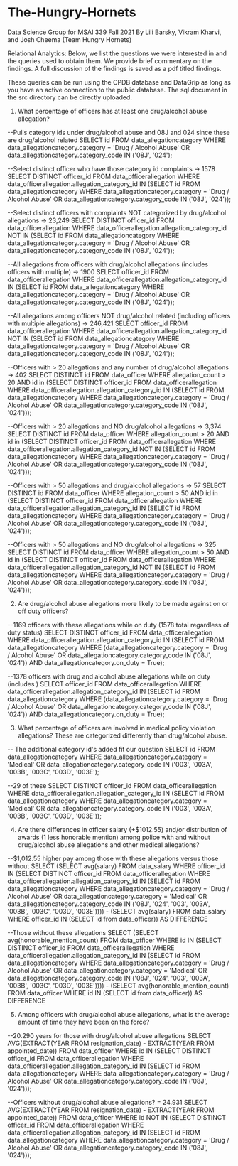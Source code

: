 # The-Hungry-Hornets
Data Science Group for MSAI 339 Fall 2021
By Lili Barsky, Vikram Kharvi, and Josh Cheema (Team
Hungry Hornets)

Relational Analytics:
Below, we list the questions we were interested in and the queries used to obtain them. We provide brief 
commentary on the findings. A full discussion of the findings is saved as a pdf titled findings. 

These queries can be run using the CPDB database and DataGrip as long as you have an active
connection to the public database. The sql document in the src directory can be directly
uploaded. 

1. What percentage of officers has at least one drug/alcohol abuse allegation?

--Pulls category ids under drug/alcohol abuse and 08J and 024 since these are drug/alcohol related
SELECT id
FROM data_allegationcategory
WHERE data_allegationcategory.category = 'Drug / Alcohol Abuse'
OR data_allegationcategory.category_code IN ('08J', '024');

--Select distinct officer who have those category id complaints -> 1578
SELECT DISTINCT officer_id
FROM data_officerallegation
WHERE data_officerallegation.allegation_category_id IN
    (SELECT id
    FROM data_allegationcategory
    WHERE data_allegationcategory.category = 'Drug / Alcohol Abuse'
    OR data_allegationcategory.category_code IN ('08J', '024'));

--Select distinct officers with complaints NOT categorized by drug/alcohol allegations -> 23,249
SELECT DISTINCT officer_id
FROM data_officerallegation
WHERE data_officerallegation.allegation_category_id NOT IN
    (SELECT id
    FROM data_allegationcategory
    WHERE data_allegationcategory.category = 'Drug / Alcohol Abuse'
    OR data_allegationcategory.category_code IN ('08J', '024'));

--All allegations from officers with drug/alcohol allegations (includes officers with multiple) -> 1900
SELECT officer_id
FROM data_officerallegation
WHERE data_officerallegation.allegation_category_id IN
    (SELECT id
    FROM data_allegationcategory
    WHERE data_allegationcategory.category = 'Drug / Alcohol Abuse'
    OR data_allegationcategory.category_code IN ('08J', '024'));

--All allegations among officers NOT drug/alcohol related (including officers with multiple allegations) -> 246,421
SELECT officer_id
FROM data_officerallegation
WHERE data_officerallegation.allegation_category_id NOT IN
    (SELECT id
    FROM data_allegationcategory
    WHERE data_allegationcategory.category = 'Drug / Alcohol Abuse'
    OR data_allegationcategory.category_code IN ('08J', '024'));

--Officers with > 20 allegations and any number of drug/alcohol allegations -> 402
SELECT DISTINCT id
FROM data_officer
WHERE allegation_count > 20 AND id in (SELECT DISTINCT officer_id
FROM data_officerallegation
WHERE data_officerallegation.allegation_category_id IN
    (SELECT id
    FROM data_allegationcategory
    WHERE data_allegationcategory.category = 'Drug / Alcohol Abuse'
    OR data_allegationcategory.category_code IN ('08J', '024')));

--Officers with > 20 allegations and NO drug/alcohol allegations -> 3,374
SELECT DISTINCT id
FROM data_officer
WHERE allegation_count > 20 AND id in (SELECT DISTINCT officer_id
FROM data_officerallegation
WHERE data_officerallegation.allegation_category_id NOT IN
    (SELECT id
    FROM data_allegationcategory
    WHERE data_allegationcategory.category = 'Drug / Alcohol Abuse'
    OR data_allegationcategory.category_code IN ('08J', '024')));

--Officers with > 50 allegations and drug/alcohol allegations -> 57
SELECT DISTINCT id
FROM data_officer
WHERE allegation_count > 50 AND id in (SELECT DISTINCT officer_id
FROM data_officerallegation
WHERE data_officerallegation.allegation_category_id IN
    (SELECT id
    FROM data_allegationcategory
    WHERE data_allegationcategory.category = 'Drug / Alcohol Abuse'
    OR data_allegationcategory.category_code IN ('08J', '024')));

--Officers with > 50 allegations and NO drug/alcohol allegations -> 325
SELECT DISTINCT id
FROM data_officer
WHERE allegation_count > 50 AND id in (SELECT DISTINCT officer_id
FROM data_officerallegation
WHERE data_officerallegation.allegation_category_id NOT IN
    (SELECT id
    FROM data_allegationcategory
    WHERE data_allegationcategory.category = 'Drug / Alcohol Abuse'
    OR data_allegationcategory.category_code IN ('08J', '024')));

2. Are drug/alcohol abuse allegations more likely to be made against on or off duty
officers?

--1169 officers with these allegations while on duty (1578 total regardless of duty status)
SELECT DISTINCT officer_id
FROM data_officerallegation
WHERE data_officerallegation.allegation_category_id IN
    (SELECT id
    FROM data_allegationcategory
    WHERE (data_allegationcategory.category = 'Drug / Alcohol Abuse'
    OR data_allegationcategory.category_code IN ('08J', '024'))
    AND data_allegationcategory.on_duty = True);

--1378 officers with drug and alcohol abuse allegations while on duty (includes )
SELECT officer_id
FROM data_officerallegation
WHERE data_officerallegation.allegation_category_id IN
    (SELECT id
    FROM data_allegationcategory
    WHERE (data_allegationcategory.category = 'Drug / Alcohol Abuse'
    OR data_allegationcategory.category_code IN ('08J', '024'))
    AND data_allegationcategory.on_duty = True);

3. What percentage of officers are involved in medical policy violation allegations? These
are categorized differently than drug/alcohol abuse.

-- The additional category id's added fit our question
SELECT id
FROM data_allegationcategory
WHERE data_allegationcategory.category = 'Medical'
OR data_allegationcategory.category_code IN ('003', '003A', '003B', '003C', '003D', '003E');

--29 of these
SELECT DISTINCT officer_id
FROM data_officerallegation
WHERE data_officerallegation.allegation_category_id IN
    (SELECT id
    FROM data_allegationcategory
    WHERE data_allegationcategory.category = 'Medical'
    OR data_allegationcategory.category_code IN ('003', '003A', '003B', '003C', '003D', '003E'));

4. Are there differences in officer salary (+$1012.55) and/or distribution of awards (1 less honorable mention) among police with and without drug/alcohol abuse allegations and other medical allegations?

--$1,012.55 higher pay among those with these allegations versus those without
SELECT
(SELECT avg(salary)
FROM data_salary
WHERE officer_id IN
    (SELECT DISTINCT officer_id
    FROM data_officerallegation
    WHERE data_officerallegation.allegation_category_id IN
    (SELECT id
     FROM data_allegationcategory
     WHERE data_allegationcategory.category = 'Drug / Alcohol Abuse' OR data_allegationcategory.category = 'Medical' OR data_allegationcategory.category_code IN ('08J', '024', '003', '003A', '003B', '003C', '003D', '003E'))))
     - (SELECT avg(salary) FROM data_salary WHERE officer_id IN (SELECT id from data_officer)) AS DIFFERENCE

--Those without these allegations
SELECT
(SELECT avg(honorable_mention_count)
FROM data_officer
WHERE id IN
    (SELECT DISTINCT officer_id
    FROM data_officerallegation
    WHERE data_officerallegation.allegation_category_id IN
    (SELECT id
    FROM data_allegationcategory
    WHERE data_allegationcategory.category = 'Drug / Alcohol Abuse' OR data_allegationcategory.category = 'Medical' OR data_allegationcategory.category_code IN ('08J', '024', '003', '003A', '003B', '003C', '003D', '003E'))))
    - (SELECT avg(honorable_mention_count) FROM data_officer WHERE id IN (SELECT id from data_officer)) AS DIFFERENCE

5. Among officers with drug/alcohol abuse allegations, what is the average amount of time
they have been on the force?

--20.290 years for those with drug/alcohol abuse allegations 
SELECT AVG(EXTRACT(YEAR FROM resignation_date) - EXTRACT(YEAR FROM appointed_date))
FROM data_officer
WHERE id IN
    (SELECT DISTINCT officer_id
    FROM data_officerallegation
    WHERE data_officerallegation.allegation_category_id IN
        (SELECT id
        FROM data_allegationcategory
        WHERE data_allegationcategory.category = 'Drug / Alcohol Abuse'
           OR data_allegationcategory.category_code
                  IN ('08J', '024')));

--Officers without drug/alcohol abuse allegations? = 24.931
SELECT AVG(EXTRACT(YEAR FROM resignation_date) - EXTRACT(YEAR FROM appointed_date))
FROM data_officer
WHERE id NOT IN
    (SELECT DISTINCT officer_id
    FROM data_officerallegation
    WHERE data_officerallegation.allegation_category_id IN
        (SELECT id
        FROM data_allegationcategory
        WHERE data_allegationcategory.category = 'Drug / Alcohol Abuse'
           OR data_allegationcategory.category_code
                  IN ('08J', '024')));